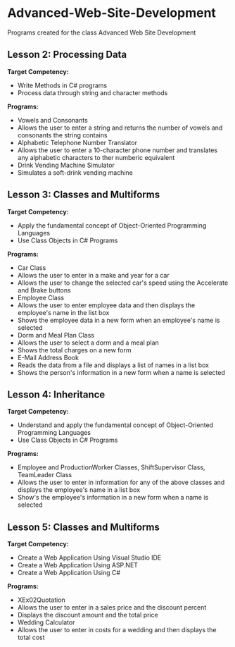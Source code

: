 # Advanced-Web-Site-Development
Programs created for the class Advanced Web Site Development

## Lesson 2: Processing Data

**Target Competency:**
* Write Methods in C# programs
* Process data through string and character methods

**Programs:**
* Vowels and Consonants
 * Allows the user to enter a string and returns the number of vowels and consonants the string contains 
* Alphabetic Telephone Number Translator
 * Allows the user to enter a 10-character phone number and translates any alphabetic characters to ther numberic equivalent
* Drink Vending Machine Simulator
 * Simulates a soft-drink vending machine

## Lesson 3: Classes and Multiforms

**Target Competency:**
* Apply the fundamental concept of Object-Oriented Programming Languages
* Use Class Objects in C# Programs

**Programs:**
* Car Class
 * Allows the user to enter in a make and year for a car
 * Allows the user to change the selected car's speed using the Accelerate and Brake buttons
* Employee Class
 * Allows the user to enter employee data and then displays the employee's name in the list box
 * Shows the employee data in a new form when an employee's name is selected
* Dorm and Meal Plan Class
 * Allows the user to select a dorm and a meal plan
 * Shows the total charges on a new form
* E-Mail Address Book
 * Reads the data from a file and displays a list of names in a list box
 * Shows the person's information in a new form when a name is selected

## Lesson 4: Inheritance

**Target Competency:**
* Understand and apply the fundamental concept of Object-Oriented Programming Languages
* Use Class Objects in C# Programs

**Programs:**
* Employee and ProductionWorker Classes, ShiftSupervisor Class, TeamLeader Class
 * Allows the user to enter in information for any of the above classes and displays the employee's name in a list box
 * Show's the employee's information in a new form when a name is selected

## Lesson 5: Classes and Multiforms

**Target Competency:**
* Create a Web Application Using Visual Studio IDE
* Create a Web Application Using ASP.NET
* Create a Web Application Using C#

**Programs:**
* XEx02Quotation
 * Allows the user to enter in a sales price and the discount percent
 * Displays the discount amount and the total price
* Wedding Calculator
 * Allows the user to enter in costs for a wedding and then displays the total cost
